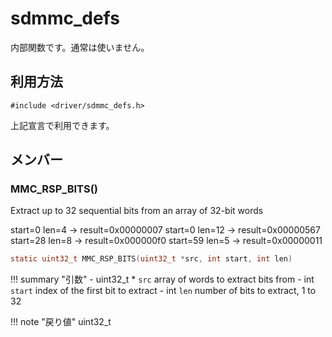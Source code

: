 # sdmmc_defs

内部関数です。通常は使いません。

## 利用方法
```
#include <driver/sdmmc_defs.h>
```

上記宣言で利用できます。

## メンバー









































































































































































































































































































































































































































































































































































































### MMC_RSP_BITS()
Extract up to 32 sequential bits from an array of 32-bit words

start=0 len=4 -> result=0x00000007 start=0 len=12 -> result=0x00000567 start=28 len=8 -> result=0x000000f0 start=59 len=5 -> result=0x00000011
```c
static uint32_t MMC_RSP_BITS(uint32_t *src, int start, int len)
```

!!! summary "引数"
	- uint32_t * `src` array of words to extract bits from 
	- int `start` index of the first bit to extract 
	- int `len` number of bits to extract, 1 to 32 

!!! note "戻り値"
	uint32_t



